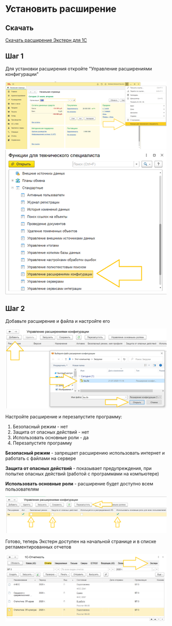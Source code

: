 # Установить расширение

## Скачать

[Скачать расширение Экстерн для 1С](https://update.kontur.ru/1c/v1/kext/extension)

## Шаг 1

Для установки расширения откройте "Управление расширениями конфигурации"

!["Файл"](install-ext-1.png)
!["Все функции"](install-ext-2.png)

## Шаг 2

Добавьте расширение и файла и настройте его

!["Управление расширениями"](install-ext-3.png)

Настройте расширение и перезапустите программу:

1. Безопасный режим - нет
2. Защита от опасных действий - нет
3. Использовать основные роли - да
4. Перезапустите программу

**Безопасный режим** - запрещает расширению использовать интернет и работать с файлами на сервере

**Защита от опасных действий** - показывает предупреждения, при попытке опасных действий (работой с программами на компьютере)

**Использовать основные роли** - расширение будет доступно всем пользователям

!["Настройка расширения"](install-ext-4.png)

Готово, теперь Экстерн доступен на начальной странице и в списке регламентированных отчетов

!["Результат"](install-ext-5.png)
